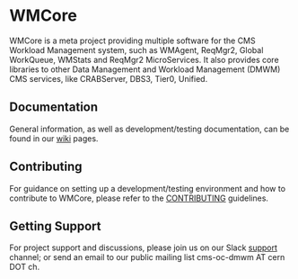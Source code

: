 # WMCore
WMCore is a meta project providing multiple software for the CMS Workload Management system, such as WMAgent, ReqMgr2, Global WorkQueue, WMStats and ReqMgr2 MicroServices.
It also provides core libraries to other Data Management and Workload Management (DMWM) CMS services, like CRABServer, DBS3, Tier0, Unified.


## Documentation
General information, as well as development/testing documentation, can be found in our [wiki](https://github.com/dmwm/WMCore/wiki) pages.

## Contributing
For guidance on setting up a development/testing environment and how to contribute to WMCore, please refer to the [CONTRIBUTING](https://github.com/dmwm/WMCore/blob/master/CONTRIBUTING.rst) guidelines.

## Getting Support
For project support and discussions, please join us on our Slack [support](https://cms-dmwm.slack.com/messages/#support) channel; or send an email to our public mailing list cms-oc-dmwm AT cern DOT ch.
